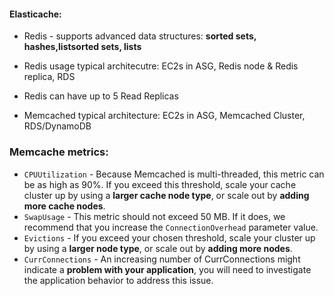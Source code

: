 #### Elasticache:
* Redis - supports advanced data structures: **sorted sets, hashes,listsorted sets, lists**
* Redis usage typical architecutre: EC2s in ASG, Redis node & Redis replica, RDS
* Redis can have up to 5 Read Replicas

* Memcached typical architecture: EC2s in ASG, Memcached Cluster, RDS/DynamoDB

### Memcache metrics:
* `CPUUtilization` - Because Memcached is multi-threaded, this metric can be as high as 90%. If you exceed this threshold, scale your cache cluster up by using a **larger cache node type**, or scale out by **adding more cache nodes**.
* `SwapUsage` - This metric should not exceed 50 MB. If it does, we recommend that you increase the `ConnectionOverhead` parameter value.
* `Evictions` - If you exceed your chosen threshold, scale your cluster up by using a **larger node type**, or scale out by **adding more nodes**.
* `CurrConnections` - An increasing number of CurrConnections might indicate a **problem with your application**, you will need to investigate the application behavior to address this issue.


